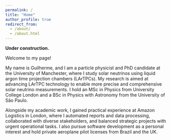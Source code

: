 ```yaml
---
permalink: /
title: "Home"
author_profile: true
redirect_from: 
  - /about/
  - /about.html
---
```


**Under construction.**

Welcome to my page!

My name is Guilherme, and I am a particle physicist and PhD candidate at the University of Manchester, where I study solar neutrinos using liquid argon time projection chambers (LArTPCs). My research is aimed at advancing LArTPC technology to enable more precise and comprehensive solar neutrino measurements. I hold an MSc in Physics from University College London and a BSc in Physics with Astronomy from the University of São Paulo.

Alongside my academic work, I gained practical experience at Amazon Logistics in London, where I automated reports and data processing, collaborated with diverse stakeholders, and balanced strategic projects with urgent operational tasks. I also pursue software development as a personal interest and hold private aeroplane pilot licenses from Brazil and the UK.